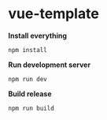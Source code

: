 # vue-template

**Install everything**

    npm install

**Run development server**

    npm run dev

**Build release**

    npm run build
